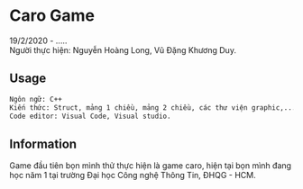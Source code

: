 # Caro Game
19/2/2020 - .....<br />
Người thực hiện: Nguyễn Hoàng Long, Vũ Đặng Khương Duy.

## Usage
```bash
Ngôn ngữ: C++
Kiến thức: Struct, mảng 1 chiều, mảng 2 chiều, các thư viện graphic,...
Code editor: Visual Code, Visual studio.
```
## Information
Game đầu tiên bọn mình thử thực hiện là game caro, hiện tại bọn mình đang học năm 1 tại trường Đại học 
Công nghệ Thông Tin, ĐHQG - HCM.